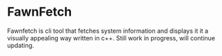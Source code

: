# FawnFetch
Fawnfetch is cli tool that fetches system information and displays it it a visually appealing way written in c++. Still work in progress, will continue updating.
